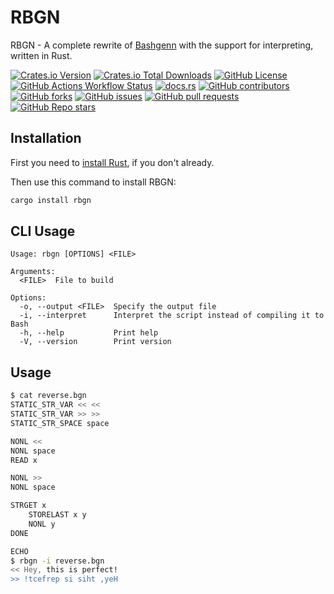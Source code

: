 # RBGN

RBGN - A complete rewrite of [Bashgenn](https://github.com/romw314/bashgenn) with the support for interpreting, written in Rust.

[![Crates.io Version](https://img.shields.io/crates/v/rbgn)](https://crates.io/crates/rbgn)
[![Crates.io Total Downloads](https://img.shields.io/crates/d/rbgn)](https://crates.io/crates/rbgn)
[![GitHub License](https://img.shields.io/github/license/romw314/rust-bashgenn)](https://github.com/romw314/rust-bashgenn/blob/master/UNLICENSE.txt)
[![GitHub Actions Workflow Status](https://img.shields.io/github/actions/workflow/status/romw314/rust-bashgenn/rust.yml?logo=githubactions&logoColor=white)](https://github.com/romw314/rust-bashgenn/actions/workflows/rust.yml)
[![docs.rs](https://img.shields.io/docsrs/rbgn?logo=docsdotrs)](https://docs.rs/rbgn)
[![GitHub contributors](https://img.shields.io/github/contributors/romw314/rust-bashgenn?logo=github)](https://github.com/romw314/rust-bashgenn/graphs/contributors)
[![GitHub forks](https://img.shields.io/github/forks/romw314/rust-bashgenn?style=flat&logo=github)](https://github.com/romw314/rust-bashgenn/forks)
[![GitHub issues](https://img.shields.io/github/issues/romw314/rust-bashgenn?logo=github)](https://github.com/romw314/rust-bashgenn/issues)
[![GitHub pull requests](https://img.shields.io/github/issues-pr/romw314/rust-bashgenn?logo=github)](https://github.com/romw314/rust-bashgenn/pulls)
[![GitHub Repo stars](https://img.shields.io/github/stars/romw314/rust-bashgenn?style=flat&logo=github)](https://github.com/romw314/rust-bashgenn/stargazers)

## Installation

First you need to [install Rust](https://rustup.rs/), if you don't already.

Then use this command to install RBGN:

```sh
cargo install rbgn
```

## CLI Usage

```
Usage: rbgn [OPTIONS] <FILE>

Arguments:
  <FILE>  File to build

Options:
  -o, --output <FILE>  Specify the output file
  -i, --interpret      Interpret the script instead of compiling it to Bash
  -h, --help           Print help
  -V, --version        Print version
```

## Usage

```sh
$ cat reverse.bgn
STATIC_STR_VAR << <<
STATIC_STR_VAR >> >>
STATIC_STR_SPACE space

NONL <<
NONL space
READ x

NONL >>
NONL space

STRGET x
	STORELAST x y
	NONL y
DONE

ECHO
$ rbgn -i reverse.bgn
<< Hey, this is perfect!
>> !tcefrep si siht ,yeH
```

